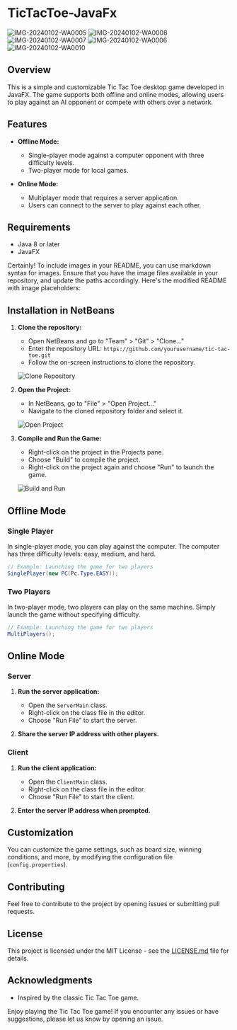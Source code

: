 # TicTacToe-JavaFx

![IMG-20240102-WA0005](https://github.com/Ali-El-Sayed/TicTacToe-JavaFx/assets/63204358/83ba845b-66c3-46c5-827e-1167cdf0ea01)
![IMG-20240102-WA0008](https://github.com/Ali-El-Sayed/TicTacToe-JavaFx/assets/63204358/a93b8a51-cca3-498a-bd64-9a374adffa57)
![IMG-20240102-WA0007](https://github.com/Ali-El-Sayed/TicTacToe-JavaFx/assets/63204358/80e9f5d3-2955-4880-8ad4-4ee7a451f61e)
![IMG-20240102-WA0006](https://github.com/Ali-El-Sayed/TicTacToe-JavaFx/assets/63204358/2111750b-578a-4fb3-9cfa-473d6b590c60)
![IMG-20240102-WA0010](https://github.com/Ali-El-Sayed/TicTacToe-JavaFx/assets/63204358/3524ce80-3adb-47d2-a6ce-0142e8e49076)



## Overview

This is a simple and customizable Tic Tac Toe desktop game developed in JavaFX. The game supports both offline and online modes, allowing users to play against an AI opponent or compete with others over a network.

## Features

- **Offline Mode:**
  - Single-player mode against a computer opponent with three difficulty levels.
  - Two-player mode for local games.

- **Online Mode:**
  - Multiplayer mode that requires a server application.
  - Users can connect to the server to play against each other.

## Requirements

- Java 8 or later
- JavaFX

Certainly! To include images in your README, you can use markdown syntax for images. Ensure that you have the image files available in your repository, and update the paths accordingly. Here's the modified README with image placeholders:

## Installation in NetBeans

1. **Clone the repository:**
    - Open NetBeans and go to "Team" > "Git" > "Clone..."
    - Enter the repository URL: `https://github.com/yourusername/tic-tac-toe.git`
    - Follow the on-screen instructions to clone the repository.

   ![Clone Repository](/images/clone.png)

2. **Open the Project:**
    - In NetBeans, go to "File" > "Open Project..."
    - Navigate to the cloned repository folder and select it.

   ![Open Project](/images/open_project.png)

3. **Compile and Run the Game:**
    - Right-click on the project in the Projects pane.
    - Choose "Build" to compile the project.
    - Right-click on the project again and choose "Run" to launch the game.

   ![Build and Run](/images/build_run.png)

## Offline Mode

### Single Player

In single-player mode, you can play against the computer. The computer has three difficulty levels: easy, medium, and hard.


```java
// Example: Launching the game for two players
SinglePlayer(new PC(Pc.Type.EASY));
```

### Two Players

In two-player mode, two players can play on the same machine. Simply launch the game without specifying difficulty.

```java
// Example: Launching the game for two players
MultiPlayers();
```

## Online Mode

### Server

1. **Run the server application:**
   - Open the `ServerMain` class.
   - Right-click on the class file in the editor.
   - Choose "Run File" to start the server.


2. **Share the server IP address with other players.**

### Client

1. **Run the client application:**
   - Open the `ClientMain` class.
   - Right-click on the class file in the editor.
   - Choose "Run File" to start the client.


2. **Enter the server IP address when prompted.**

## Customization

You can customize the game settings, such as board size, winning conditions, and more, by modifying the configuration file (`config.properties`).

## Contributing

Feel free to contribute to the project by opening issues or submitting pull requests.

## License

This project is licensed under the MIT License - see the [LICENSE.md](LICENSE.md) file for details.

## Acknowledgments

- Inspired by the classic Tic Tac Toe game.

Enjoy playing the Tic Tac Toe game! If you encounter any issues or have suggestions, please let us know by opening an issue.
